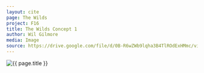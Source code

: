 ```yaml
---
layout: cite
page: The Wilds
project: F16
title: The Wilds Concept 1
author: Wil Gilmore
media: Image
source: https://drive.google.com/file/d/0B-R6wZWb9lqha3B4TlROdExHMmc/view?usp=sharing
---
```

![{{ page.title }}](/projects/F16/environments/wilds/concept1.jpg)
